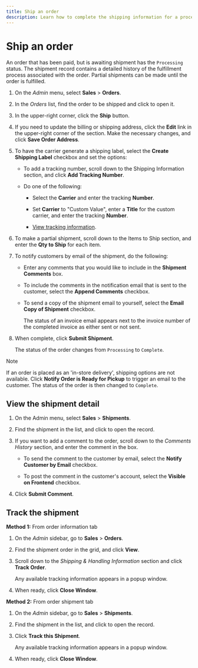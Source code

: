 ```yaml
---
title: Ship an order
description: Learn how to complete the shipping information for a processing order, and view shipment and tracking information.
---
```

# Ship an order

An order that has been paid, but is awaiting shipment has the `Processing` status. The shipment record contains a detailed history of the fulfillment process associated with the order. Partial shipments can be made until the order is fulfilled.

1. On the _Admin_ menu, select **Sales** > **Orders**.

1. In the _Orders_ list, find the order to be shipped and click to open it.

1. In the upper-right corner, click the **Ship** button.

1. If you need to update the billing or shipping address, click the **Edit** link in the upper-right corner of the section. Make the necessary changes, and click **Save Order Address**.

1. To have the carrier generate a shipping label, select the **Create Shipping Label** checkbox and set the options:

   - To add a tracking number, scroll down to the Shipping Information section, and click **Add Tracking Number**.

   - Do one of the following:

      - Select the **Carrier** and enter the tracking **Number**.

      - Set **Carrier** to "Custom Value", enter a **Title** for the custom carrier, and enter the tracking **Number**.

      - [View tracking information](#track-the-shipment).

1. To make a partial shipment, scroll down to the Items to Ship section, and enter the **Qty to Ship** for each item.

1. To notify customers by email of the shipment, do the following:

   - Enter any comments that you would like to include in the **Shipment Comments** box.

   - To include the comments in the notification email that is sent to the customer, select the **Append Comments** checkbox.

   - To send a copy of the shipment email to yourself, select the **Email Copy of Shipment** checkbox.

      The status of an invoice email appears next to the invoice number of the completed invoice as either sent or not sent.

1. When complete, click **Submit Shipment**.

   The status of the order changes from `Processing` to `Complete`.

>[!NOTE]
>
>If an order is placed as an 'in-store delivery', shipping options are not available. Click **Notify Order is Ready for Pickup** to trigger an email to the customer. The status of the order is then changed to `Complete`.

## View the shipment detail

1. On the Admin menu, select **Sales** > **Shipments**.

1. Find the shipment in the list, and click to open the record.

1. If you want to add a comment to the order, scroll down to the _Comments History_ section, and enter the comment in the box.

   - To send the comment to the customer by email, select the **Notify Customer by Email** checkbox.

   - To post the comment in the customer's account, select the **Visible on Frontend** checkbox.

1. Click **Submit Comment**.

## Track the shipment

**Method 1:** From order information tab

1. On the _Admin_ sidebar, go to **Sales** > **Orders**.

1. Find the shipment order in the grid, and click **View**.

1. Scroll down to the _Shipping & Handling Information_ section and click **Track Order**.

   Any available tracking information appears in a popup window.

1. When ready, click **Close Window**.

**Method 2:** From order shipment tab

1. On the _Admin_ sidebar, go to **Sales** > **Shipments**.

1. Find the shipment in the list, and click to open the record.

1. Click **Track this Shipment**.

   Any available tracking information appears in a popup window.

1. When ready, click **Close Window**.
